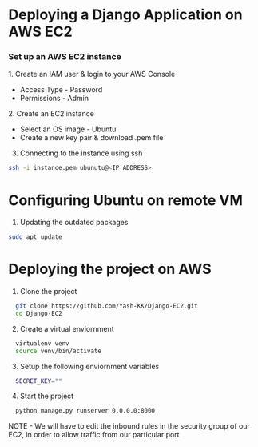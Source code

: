 # Deploying a Django Application on AWS EC2
<h3>Set up an AWS EC2 instance </h3>
1. Create an IAM user & login to your AWS Console
   <ul>
    <li>Access Type - Password</li>
    <li>Permissions - Admin</li>
   </ul>
2. Create an EC2 instance
<ul>
  <li>Select an OS image - Ubuntu</li>
  <li>Create a new key pair & download .pem file</li>
</ul>

3. Connecting to the instance using ssh
```bash
ssh -i instance.pem ubunutu@<IP_ADDRESS>
```

# Configuring Ubuntu on remote VM
1. Updating the outdated packages
```bash
sudo apt update
```

# Deploying the project on AWS
1. Clone the project
```bash
  git clone https://github.com/Yash-KK/Django-EC2.git
  cd Django-EC2
```

2. Create a virtual enviornment
```bash
  virtualenv venv
  source venv/bin/activate
```

3. Setup the following enviornment variables
```bash  
  SECRET_KEY=""
```
4. Start the project
```bash  
  python manage.py runserver 0.0.0.0:8000
```
NOTE - We will have to edit the inbound rules in the security group of our EC2, in order to allow traffic from our particular port
